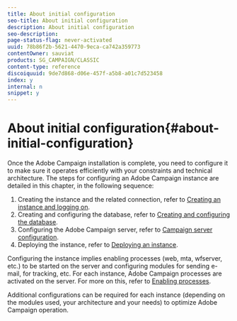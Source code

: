 ```yaml
---
title: About initial configuration
seo-title: About initial configuration
description: About initial configuration
seo-description: 
page-status-flag: never-activated
uuid: 78b86f2b-5621-4470-9eca-ca742a359773
contentOwner: sauviat
products: SG_CAMPAIGN/CLASSIC
content-type: reference
discoiquuid: 9de7d868-d06e-457f-a5b8-a01c7d523458
index: y
internal: n
snippet: y
---
```


# About initial configuration{#about-initial-configuration}

Once the Adobe Campaign installation is complete, you need to configure it to make sure it operates efficiently with your constraints and technical architecture. The steps for configuring an Adobe Campaign instance are detailed in this chapter, in the following sequence:

1. Creating the instance and the related connection, refer to [Creating an instance and logging on](../../installation/using/creating-an-instance-and-logging-on.md).
1. Creating and configuring the database, refer to [Creating and configuring the database](../../installation/using/creating-and-configuring-the-database.md).
1. Configuring the Adobe Campaign server, refer to [Campaign server configuration](../../installation/using/campaign-server-configuration.md).
1. Deploying the instance, refer to [Deploying an instance](../../installation/using/deploying-an-instance.md).

Configuring the instance implies enabling processes (web, mta, wfserver, etc.) to be started on the server and configuring modules for sending e-mail, for tracking, etc. For each instance, Adobe Campaign processes are activated on the server. For more on this, refer to [Enabling processes](../../installation/using/about-initial-configuration.md#enabling-processes).

Additional configurations can be required for each instance (depending on the modules used, your architecture and your needs) to optimize Adobe Campaign operation.
